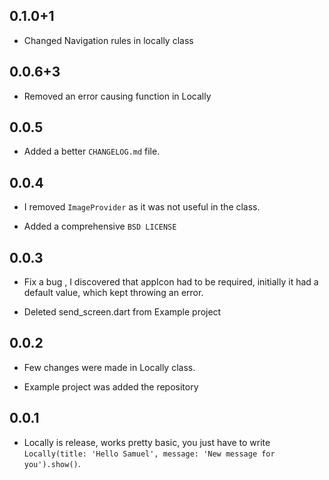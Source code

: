 ## 0.1.0+1

* Changed Navigation rules in locally class


## 0.0.6+3

* Removed an error causing function in Locally

## 0.0.5

* Added a better `CHANGELOG.md` file.

## 0.0.4

* I removed `ImageProvider` as it was not useful in the class.

* Added a comprehensive `BSD LICENSE`

## 0.0.3

* Fix a bug , I discovered that appIcon had to be required, initially it had a default value, which kept throwing an error.

* Deleted send_screen.dart from Example project

## 0.0.2

* Few changes were made in Locally class.

* Example project was added the repository


## 0.0.1

* Locally is release, works pretty basic, you just have to write `Locally(title: 'Hello Samuel', message: 'New message for you').show()`.


